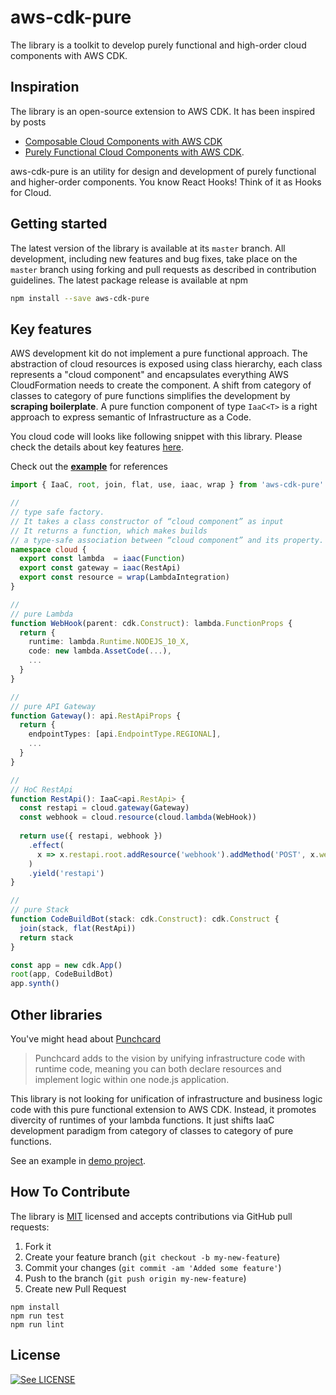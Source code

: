 # aws-cdk-pure

The library is a toolkit to develop purely functional and high-order cloud components with AWS CDK.


## Inspiration

The library is an open-source extension to AWS CDK. It has been inspired by posts
* [Composable Cloud Components with AWS CDK](https://i.am.fog.fish/2019/07/28/composable-cloud-components-with-aws-cdk.html)
* [Purely Functional Cloud Components with AWS CDK](https://i.am.fog.fish/2019/08/23/purely-functional-cloud-with-aws-cdk.html).

aws-cdk-pure is an utility for design and development of purely functional and higher-order components. You know React Hooks! Think of it as Hooks for Cloud.


## Getting started

The latest version of the library is available at its `master` branch. All development, including new features and bug fixes, take place on the `master` branch using forking and pull requests as described in contribution guidelines. The latest package release is available at npm

```bash
npm install --save aws-cdk-pure
```

## Key features 

AWS development kit do not implement a pure functional approach. The abstraction of cloud resources is exposed using class hierarchy, each class represents a "cloud component" and encapsulates everything AWS CloudFormation needs to create the component. A shift from category of classes to category of pure functions simplifies the development by **scraping boilerplate**. A pure function component of type `IaaC<T>` is a right approach to express semantic of Infrastructure as a Code.

You cloud code will looks like following snippet with this library. Please check the details about key features [here](https://i.am.fog.fish/2019/08/23/purely-functional-cloud-with-aws-cdk.html). 

Check out the [**example**](example) for references 

```typescript
import { IaaC, root, join, flat, use, iaac, wrap } from 'aws-cdk-pure'

//
// type safe factory. 
// It takes a class constructor of “cloud component” as input
// It returns a function, which makes builds 
// a type-safe association between “cloud component” and its property.
namespace cloud {
  export const lambda  = iaac(Function)
  export const gateway = iaac(RestApi)
  export const resource = wrap(LambdaIntegration)
}

//
// pure Lambda
function WebHook(parent: cdk.Construct): lambda.FunctionProps {
  return {
    runtime: lambda.Runtime.NODEJS_10_X,
    code: new lambda.AssetCode(...),
    ...
  }
}

//
// pure API Gateway 
function Gateway(): api.RestApiProps {
  return {
    endpointTypes: [api.EndpointType.REGIONAL],
    ...
  }
}

//
// HoC RestApi
function RestApi(): IaaC<api.RestApi> {
  const restapi = cloud.gateway(Gateway)
  const webhook = cloud.resource(cloud.lambda(WebHook))
  
  return use({ restapi, webhook })
    .effect(
      x => x.restapi.root.addResource('webhook').addMethod('POST', x.webhook)
    )
    .yield('restapi')
}

//
// pure Stack
function CodeBuildBot(stack: cdk.Construct): cdk.Construct {
  join(stack, flat(RestApi))
  return stack
}

const app = new cdk.App()
root(app, CodeBuildBot)
app.synth()
```

## Other libraries

You've might head about [Punchcard](https://github.com/sam-goodwin/punchcard) 
> Punchcard adds to the vision by unifying infrastructure code with runtime code, meaning you can both declare resources and implement logic within one node.js application.

This library is not looking for unification of infrastructure and business logic code with this pure functional extension to AWS CDK. Instead, it promotes divercity of runtimes of your lambda functions. It just shifts IaaC development paradigm from category of classes to category of pure functions.

See an example in [demo project](https://github.com/fogfish/code-build-bot).

## How To Contribute

The library is [MIT](LICENSE) licensed and accepts contributions via GitHub pull requests:

1. Fork it
2. Create your feature branch (`git checkout -b my-new-feature`)
3. Commit your changes (`git commit -am 'Added some feature'`)
4. Push to the branch (`git push origin my-new-feature`)
5. Create new Pull Request

```
npm install
npm run test
npm run lint
```

## License

[![See LICENSE](https://img.shields.io/github/license/fogfish/aws-cdk-pure.svg?style=for-the-badge)](LICENSE)
